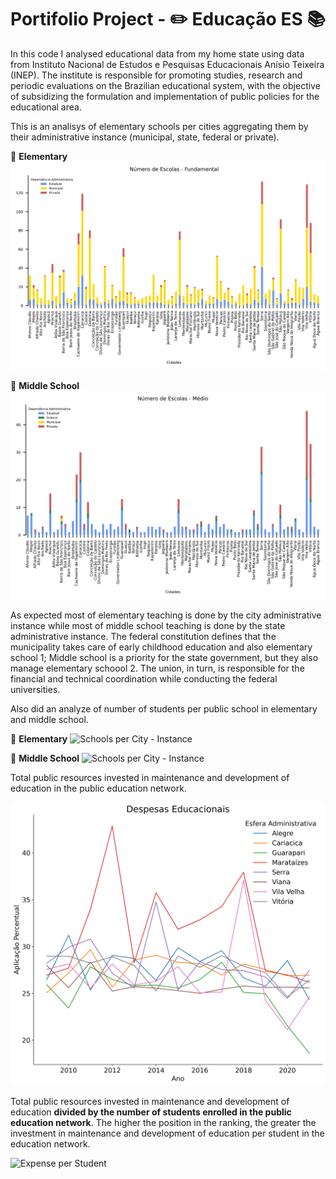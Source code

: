 # Portifolio Project - :pencil2: Educação ES :books:

In this code I analysed educational data from my home state using data from Instituto Nacional de Estudos e Pesquisas Educacionais Anísio Teixeira (INEP). The institute is responsible for promoting studies, research and periodic evaluations on the Brazilian educational system, with the objective of subsidizing the formulation and implementation of public policies for the educational area.

This is an analisys of elementary schools per cities aggregating them by their administrative instance (municipal, state, federal or private).

:school_satchel: **Elementary**
![Schools per City - Instance](output/images/type_school_city_fundamental.png)

:memo: **Middle School**
![Schools per City - Instance](output/images/type_school_city_medio.png)

As expected most of elementary teaching is done by the city administrative instance while most of middle school teaching is done by the state administrative instance. The federal constitution defines that the municipality takes care of early childhood education and also elementary school 1; Middle school is a priority for the state government, but they also manage elementary schoool 2. The union, in turn, is responsible for the financial and technical coordination while conducting the federal universities.

Also did an analyze of number of students per public school in elementary and middle school.

:school_satchel: **Elementary**
![Schools per City - Instance](output/images/ratio_student_per_school_fund.png)

:memo: **Middle School**
![Schools per City - Instance](output/images/ratio_student_per_school_medio.png)

Total public resources invested in maintenance and development of education in the public education network.

![Expenses per City Relative to FUNDEB](output/images/despesas_educacionais.png)

Total public resources invested in maintenance and development of education **divided by the number of students enrolled in the public education network**. The higher the position in the ranking, the greater the investment in maintenance and development of education per student in the education network.

![Expense per Student](output/images/expernses_per_student_per_city.png)
